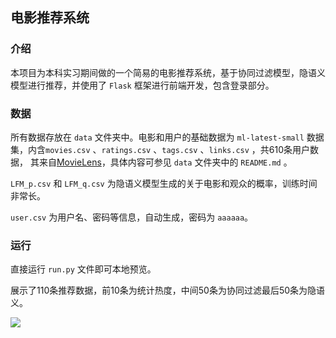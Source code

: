 ## 电影推荐系统

### 介绍

本项目为本科实习期间做的一个简易的电影推荐系统，基于协同过滤模型，隐语义模型进行推荐，并使用了 `Flask` 框架进行前端开发，包含登录部分。



### 数据

所有数据存放在 `data` 文件夹中。电影和用户的基础数据为 `ml-latest-small` 数据集，内含`movies.csv`  、`ratings.csv` 、`tags.csv` 、`links.csv` ，共610条用户数据， 其来自[MovieLens](http://movielens.org)，具体内容可参见 `data` 文件夹中的 `README.md` 。

`LFM_p.csv` 和 `LFM_q.csv` 为隐语义模型生成的关于电影和观众的概率，训练时间非常长。

`user.csv` 为用户名、密码等信息，自动生成，密码为 `aaaaaa`。

### 运行

直接运行 `run.py` 文件即可本地预览。

展示了110条推荐数据，前10条为统计热度，中间50条为协同过滤最后50条为隐语义。

![](https://bu.dusays.com/2021/07/07/e956178f476be.png)

